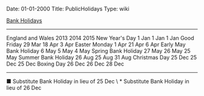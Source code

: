 Date: 01-01-2000
Title: PublicHolidays
Type: wiki



[Bank Holidays](https://www.gov.uk/bank-holidays)





  ------------------------ -------- -------- --------
  England and Wales        2013     2014     2015
  New Year's Day           1 Jan    1 Jan    1 Jan
  Good Friday              29 Mar   18 Apr   3 Apr
  Easter Monday            1 Apr    21 Apr   6 Apr
  Early May Bank Holiday   6 May    5 May    4 May
  Spring Bank Holiday      27 May   26 May   25 May
  Summer Bank Holiday      26 Aug   25 Aug   31 Aug
  Christmas Day            25 Dec   25 Dec   25 Dec
  Boxing Day               26 Dec   26 Dec   28 Dec
  ------------------------ -------- -------- --------

■ Substitute Bank Holiday in lieu of 25 Dec \\ \* Substitute Bank
Holiday in lieu of 26 Dec

